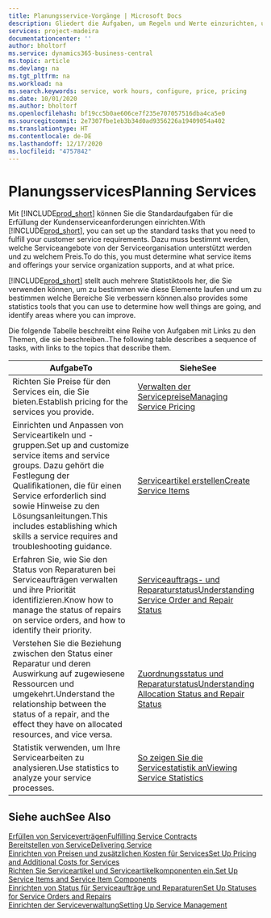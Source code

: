 ```yaml
---
title: Planungsservice-Vorgänge | Microsoft Docs
description: Gliedert die Aufgaben, um Regeln und Werte einzurichten, um Ihre Servicerichtlinien und Arbeitsgänge zu definieren.
services: project-madeira
documentationcenter: ''
author: bholtorf
ms.service: dynamics365-business-central
ms.topic: article
ms.devlang: na
ms.tgt_pltfrm: na
ms.workload: na
ms.search.keywords: service, work hours, configure, price, pricing
ms.date: 10/01/2020
ms.author: bholtorf
ms.openlocfilehash: bf19cc5b0ae606ce7f235e707057516dba4ca5e0
ms.sourcegitcommit: 2e7307fbe1eb3b34d0ad9356226a19409054a402
ms.translationtype: HT
ms.contentlocale: de-DE
ms.lasthandoff: 12/17/2020
ms.locfileid: "4757842"
---
```

# <a name="planning-services"></a><span data-ttu-id="11a73-103">Planungsservices</span><span class="sxs-lookup"><span data-stu-id="11a73-103">Planning Services</span></span>
<span data-ttu-id="11a73-104">Mit [!INCLUDE[prod_short](includes/prod_short.md)] können Sie die Standardaufgaben für die Erfüllung der Kundenserviceanforderungen einrichten.</span><span class="sxs-lookup"><span data-stu-id="11a73-104">With [!INCLUDE[prod_short](includes/prod_short.md)], you can set up the standard tasks that you need to fulfill your customer service requirements.</span></span> <span data-ttu-id="11a73-105">Dazu muss bestimmt werden, welche Serviceangebote von der Serviceorganisation unterstützt werden und zu welchem Preis.</span><span class="sxs-lookup"><span data-stu-id="11a73-105">To do this, you must determine what service items and offerings your service organization supports, and at what price.</span></span>   

[!INCLUDE[prod_short](includes/prod_short.md)] <span data-ttu-id="11a73-106">stellt auch mehrere Statistiktools her, die Sie verwenden können, um zu bestimmen wie diese Elemente laufen und um zu bestimmen welche Bereiche Sie verbessern können.</span><span class="sxs-lookup"><span data-stu-id="11a73-106">also provides some statistics tools that you can use to determine how well things are going, and identify areas where you can improve.</span></span>
  
<span data-ttu-id="11a73-107">Die folgende Tabelle beschreibt eine Reihe von Aufgaben mit Links zu den Themen, die sie beschreiben..</span><span class="sxs-lookup"><span data-stu-id="11a73-107">The following table describes a sequence of tasks, with links to the topics that describe them.</span></span>   
  
|<span data-ttu-id="11a73-108">**Aufgabe**</span><span class="sxs-lookup"><span data-stu-id="11a73-108">**To**</span></span>|<span data-ttu-id="11a73-109">**Siehe**</span><span class="sxs-lookup"><span data-stu-id="11a73-109">**See**</span></span>|  
|------------|-------------|  
|<span data-ttu-id="11a73-110">Richten Sie Preise für den Services ein, die Sie bieten.</span><span class="sxs-lookup"><span data-stu-id="11a73-110">Establish pricing for the services you provide.</span></span>|[<span data-ttu-id="11a73-111">Verwalten der Servicepreise</span><span class="sxs-lookup"><span data-stu-id="11a73-111">Managing Service Pricing</span></span>](service-service-price-management.md)|
|<span data-ttu-id="11a73-112">Einrichten und Anpassen von Serviceartikeln und -gruppen.</span><span class="sxs-lookup"><span data-stu-id="11a73-112">Set up and customize service items and service groups.</span></span> <span data-ttu-id="11a73-113">Dazu gehört die Festlegung der Qualifikationen, die für einen Service erforderlich sind sowie Hinweise zu den Lösungsanleitungen.</span><span class="sxs-lookup"><span data-stu-id="11a73-113">This includes establishing which skills a service requires and troubleshooting guidance.</span></span>| [<span data-ttu-id="11a73-114">Serviceartikel erstellen</span><span class="sxs-lookup"><span data-stu-id="11a73-114">Create Service Items</span></span>](service-how-to-create-service-items.md)|  
|<span data-ttu-id="11a73-115">Erfahren Sie, wie Sie den Status von Reparaturen bei Serviceaufträgen verwalten und ihre Priorität identifizieren.</span><span class="sxs-lookup"><span data-stu-id="11a73-115">Know how to manage the status of repairs on service orders, and how to identify their priority.</span></span>|[<span data-ttu-id="11a73-116">Serviceauftrags- und Reparaturstatus</span><span class="sxs-lookup"><span data-stu-id="11a73-116">Understanding Service Order and Repair Status</span></span>](service-service-order-status-and-repair-status.md)|  
|<span data-ttu-id="11a73-117">Verstehen Sie die Beziehung zwischen den Status einer Reparatur und deren Auswirkung auf zugewiesene Ressourcen und umgekehrt.</span><span class="sxs-lookup"><span data-stu-id="11a73-117">Understand the relationship between the status of a repair, and the effect they have on allocated resources, and vice versa.</span></span>|[<span data-ttu-id="11a73-118">Zuordnungsstatus und Reparaturstatus</span><span class="sxs-lookup"><span data-stu-id="11a73-118">Understanding Allocation Status and Repair Status</span></span>](service-allocation-status-and-repair-status.md)|  
|<span data-ttu-id="11a73-119">Statistik verwenden, um Ihre Servicearbeiten zu analysieren.</span><span class="sxs-lookup"><span data-stu-id="11a73-119">Use statistics to analyze your service processes.</span></span> | [<span data-ttu-id="11a73-120">So zeigen Sie die Servicestatistik an</span><span class="sxs-lookup"><span data-stu-id="11a73-120">Viewing Service Statistics</span></span>](service-service-statistics.md) |

## <a name="see-also"></a><span data-ttu-id="11a73-121">Siehe auch</span><span class="sxs-lookup"><span data-stu-id="11a73-121">See Also</span></span>
[<span data-ttu-id="11a73-122">Erfüllen von Serviceverträgen</span><span class="sxs-lookup"><span data-stu-id="11a73-122">Fulfilling Service Contracts</span></span>](service-fulfill-service-contracts.md)  
[<span data-ttu-id="11a73-123">Bereitstellen von Service</span><span class="sxs-lookup"><span data-stu-id="11a73-123">Delivering Service</span></span>](service-deliver-service.md)  
[<span data-ttu-id="11a73-124">Einrichten von Preisen und zusätzlichen Kosten für Services</span><span class="sxs-lookup"><span data-stu-id="11a73-124">Set Up Pricing and Additional Costs for Services</span></span>](service-how-setup-service-costs-pricing.md)  
[<span data-ttu-id="11a73-125">Richten Sie Serviceartikel und Serviceartikelkomponenten ein.</span><span class="sxs-lookup"><span data-stu-id="11a73-125">Set Up Service Items and Service Item Components</span></span>](service-how-setup-service-items.md)  
[<span data-ttu-id="11a73-126">Einrichten von Status für Serviceaufträge und Reparaturen</span><span class="sxs-lookup"><span data-stu-id="11a73-126">Set Up Statuses for Service Orders and Repairs</span></span>](service-order-repair-status.md)  
[<span data-ttu-id="11a73-127">Einrichten der Serviceverwaltung</span><span class="sxs-lookup"><span data-stu-id="11a73-127">Setting Up Service Management</span></span>](service-setup-service.md)  
